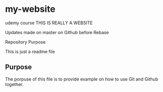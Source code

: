 # my-website
udemy course
THIS IS REALLY A WEBSITE

Updates made on master on Github before Rebase

 Repository Purpose

This is just a readme file

## Purpose

The porpuse of this file is to provide example 
on how to use Git and Github together.
